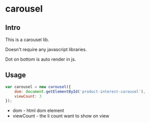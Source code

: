 # carousel

## Intro

This is a carousel lib.

Doesn't require any javascript libraries.

Dot on bottom is auto render in js.

## Usage

```javascript
var carousel = new carousel({
    dom: document.getElementById('product-interest-carousel'),
    viewCount: 3
});
```

* dom - html dom element
* viewCount - the li count want to show on view
